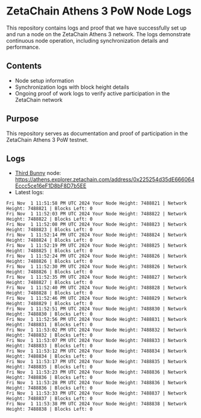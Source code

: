 # ZetaChain Athens 3 PoW Node Logs
This repository contains logs and proof that we have successfully set up and run a node on the ZetaChain Athens 3 network. The logs demonstrate continuous node operation, including synchronization details and performance.

## Contents
- Node setup information
- Synchronization logs with block height details
- Ongoing proof of work logs to verify active participation in the ZetaChain network

## Purpose
This repository serves as documentation and proof of participation in the ZetaChain Athens 3 PoW testnet.

## Logs

- [Third Bunny](https://thirdbunny.xyz/) node: https://athens.explorer.zetachain.com/address/0x225254d35dE666064Eccc5ce16eF1D8bF8D7b5EE
- Latest logs:
```
Fri Nov  1 11:51:58 PM UTC 2024 Your Node Height: 7488821 | Network Height: 7488821 | Blocks Left: 0
Fri Nov  1 11:52:03 PM UTC 2024 Your Node Height: 7488822 | Network Height: 7488822 | Blocks Left: 0
Fri Nov  1 11:52:08 PM UTC 2024 Your Node Height: 7488823 | Network Height: 7488823 | Blocks Left: 0
Fri Nov  1 11:52:14 PM UTC 2024 Your Node Height: 7488824 | Network Height: 7488824 | Blocks Left: 0
Fri Nov  1 11:52:19 PM UTC 2024 Your Node Height: 7488825 | Network Height: 7488825 | Blocks Left: 0
Fri Nov  1 11:52:24 PM UTC 2024 Your Node Height: 7488826 | Network Height: 7488826 | Blocks Left: 0
Fri Nov  1 11:52:30 PM UTC 2024 Your Node Height: 7488826 | Network Height: 7488826 | Blocks Left: 0
Fri Nov  1 11:52:35 PM UTC 2024 Your Node Height: 7488827 | Network Height: 7488827 | Blocks Left: 0
Fri Nov  1 11:52:40 PM UTC 2024 Your Node Height: 7488828 | Network Height: 7488828 | Blocks Left: 0
Fri Nov  1 11:52:46 PM UTC 2024 Your Node Height: 7488829 | Network Height: 7488829 | Blocks Left: 0
Fri Nov  1 11:52:51 PM UTC 2024 Your Node Height: 7488830 | Network Height: 7488830 | Blocks Left: 0
Fri Nov  1 11:52:56 PM UTC 2024 Your Node Height: 7488831 | Network Height: 7488831 | Blocks Left: 0
Fri Nov  1 11:53:02 PM UTC 2024 Your Node Height: 7488832 | Network Height: 7488832 | Blocks Left: 0
Fri Nov  1 11:53:07 PM UTC 2024 Your Node Height: 7488833 | Network Height: 7488833 | Blocks Left: 0
Fri Nov  1 11:53:12 PM UTC 2024 Your Node Height: 7488834 | Network Height: 7488834 | Blocks Left: 0
Fri Nov  1 11:53:17 PM UTC 2024 Your Node Height: 7488835 | Network Height: 7488835 | Blocks Left: 0
Fri Nov  1 11:53:23 PM UTC 2024 Your Node Height: 7488836 | Network Height: 7488836 | Blocks Left: 0
Fri Nov  1 11:53:28 PM UTC 2024 Your Node Height: 7488836 | Network Height: 7488836 | Blocks Left: 0
Fri Nov  1 11:53:33 PM UTC 2024 Your Node Height: 7488837 | Network Height: 7488837 | Blocks Left: 0
Fri Nov  1 11:53:38 PM UTC 2024 Your Node Height: 7488838 | Network Height: 7488838 | Blocks Left: 0
```
